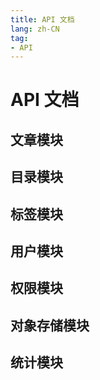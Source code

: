 ```yaml
---
title: API 文档
lang: zh-CN
tag:
- API
---
```


# API 文档

## 文章模块

## 目录模块

## 标签模块

## 用户模块

## 权限模块

## 对象存储模块

## 统计模块

